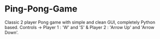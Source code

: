 # Ping-Pong-Game
 Classic 2 player Pong game with simple and clean GUI, completely Python based. Controls -> Player 1 : 'W' and 'S' & Player 2 : 'Arrow Up' and 'Arrow Down'.
